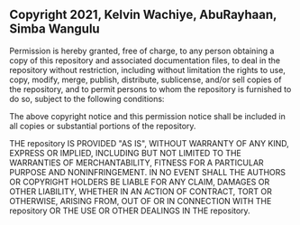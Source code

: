 ## Copyright 2021, Kelvin Wachiye, AbuRayhaan, Simba WanguluPermission is hereby granted, free of charge, to any person obtaining a copy of this repository and associateddocumentation files, to deal in the repository without restriction, including without limitation the rights to use,copy, modify, merge, publish, distribute, sublicense, and/or sell copies of the repository, and to permit persons towhom the repository is furnished to do so, subject to the following conditions:The above copyright notice and this permission notice shall be included in all copies or substantial portions of therepository.THE repository IS PROVIDED "AS IS", WITHOUT WARRANTY OF ANY KIND, EXPRESS OR IMPLIED, INCLUDING BUT NOT LIMITED TO THEWARRANTIES OF MERCHANTABILITY, FITNESS FOR A PARTICULAR PURPOSE AND NONINFRINGEMENT. IN NO EVENT SHALL THE AUTHORS ORCOPYRIGHT HOLDERS BE LIABLE FOR ANY CLAIM, DAMAGES OR OTHER LIABILITY, WHETHER IN AN ACTION OF CONTRACT, TORT OROTHERWISE, ARISING FROM, OUT OF OR IN CONNECTION WITH THE repository OR THE USE OR OTHER DEALINGS IN THE repository.